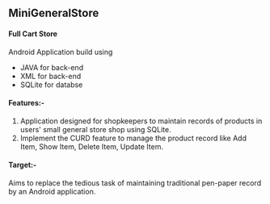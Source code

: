 ## MiniGeneralStore

#### Full Cart Store

Android Application build using 
- JAVA for back-end
- XML for back-end
- SQLite for databse

#### Features:-
1) Application designed for shopkeepers to maintain records of products in users' small general store shop using SQLite.
2) Implement the CURD feature to manage the product record like Add Item, Show Item, Delete Item, Update Item.

#### Target:-
Aims to replace the tedious task of maintaining traditional pen-paper record by an Android application.

